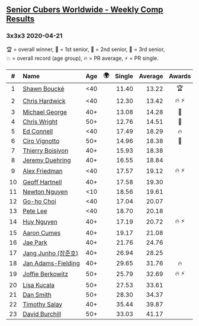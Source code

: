 <style>table {white-space: nowrap;}</style>
<link rel="stylesheet" type="text/css" href="/scw-comp/css/flags.css" />

## [Senior Cubers Worldwide - Weekly Comp Results](/scw-comp/results/)
### 3x3x3 2020-04-21

<span style="white-space: nowrap;">🏆 = overall winner</span>, <span style="white-space: nowrap;">🥇 = 1st senior</span>, <span style="white-space: nowrap;">🥈 = 2nd senior</span>, <span style="white-space: nowrap;">🥉 = 3rd senior</span>, <span style="white-space: nowrap;">💥 = overall record (age group)</span>, <span style="white-space: nowrap;">🔥 = PR average</span>, <span style="white-space: nowrap;">⚡ = PR single</span>.

| # | Name | Age | 🌍 | Single | Average | Awards | Solve 1 | Solve 2 | Solve 3 | Solve 4 | Solve 5 | Video |
| :--: | :-- | :--: | :--: | --: | --: | :--: | --: | --: | --: | --: | --: | :-- |
| 1 | [Shawn Boucké](../../persons/shawn_boucke/333.md) | <40 | <i class="flag flag-US" /> | 11.40 | 13.22 | 🏆 | 15.41 | 11.77 | 12.79 | 11.40 | 15.10 | [Desktop](https://www.facebook.com/ShawnBoucke/videos/3240886285923132) / [Mobile](https://m.facebook.com/ShawnBoucke/videos/3240886285923132) |
| 2 | [Chris Hardwick](../../persons/chris_hardwick/333.md) | <40 | <i class="flag flag-US" /> | 12.30 | 13.42 | 🔥 ⚡ | 13.95 | 12.76 | 13.55 | 14.75 | 12.30 | [Desktop](https://www.facebook.com/events/880278499062375/permalink/881086485648243) / [Mobile](https://m.facebook.com/events/880278499062375?view=permalink&id=881086485648243) |
| 3 | [Michael George](../../persons/michael_george/333.md) | 40+ | <i class="flag flag-GB" /> | 13.08 | 14.28 | 🥇 | 14.59 | 25.87 | 13.84 | 14.41 | 13.08 | [Desktop](https://www.facebook.com/events/880278499062375/permalink/884135612009997) / [Mobile](https://m.facebook.com/events/880278499062375?view=permalink&id=884135612009997) |
| 4 | [Chris Wright](../../persons/chris_wright/333.md) | 50+ | <i class="flag flag-GB" /> | 12.76 | 14.51 | 🥈 | 12.76 | 15.35 | 14.64 | 22.02 | 13.54 | [Desktop](https://www.facebook.com/events/880278499062375/permalink/884787265278165) / [Mobile](https://m.facebook.com/events/880278499062375?view=permalink&id=884787265278165) |
| 5 | [Ed Connell](../../persons/ed_connell/333.md) | <40 | <i class="flag flag-IE" /> | 17.49 | 18.29 | 🔥 | 19.81 | 17.49 | 17.96 | 19.35 | 17.55 | [Desktop](https://www.facebook.com/events/880278499062375/permalink/883228898767335) / [Mobile](https://m.facebook.com/events/880278499062375?view=permalink&id=883228898767335) |
| 6 | [Ciro Vignotto](../../persons/ciro_vignotto/333.md) | 50+ | <i class="flag flag-IT" /> | 14.96 | 18.38 | 🥉 | 19.02 | 14.96 | 21.60 | 16.36 | 19.75 | [Desktop](https://www.facebook.com/ciro.vignotto/videos/10221784492137123) / [Mobile](https://m.facebook.com/ciro.vignotto/videos/10221784492137123) |
| 7 | [Thierry Boisivon](../../persons/thierry_boisivon/333.md) | 40+ | <i class="flag flag-FR" /> | 15.93 | 18.38 |  | 18.56 | 15.93 | 19.06 | 17.53 | 23.50 | [Desktop](https://www.facebook.com/events/880278499062375/permalink/881982588891966) / [Mobile](https://m.facebook.com/events/880278499062375?view=permalink&id=881982588891966) |
| 8 | [Jeremy Duehring](../../persons/jeremy_duehring/333.md) | 40+ | <i class="flag flag-US" /> | 16.55 | 18.84 |  | 16.55 | 20.34 | 18.40 | 19.02 | 19.10 | [Desktop](https://www.facebook.com/events/880278499062375/permalink/882477718842453) / [Mobile](https://m.facebook.com/events/880278499062375?view=permalink&id=882477718842453) |
| 9 | [Alex Friedman](../../persons/alex_friedman/333.md) | <40 | <i class="flag flag-IL" /> | 17.57 | 19.12 | 🔥 ⚡ | 20.52 | 22.53 | 19.25 | 17.57 | 17.60 | [Desktop](https://www.facebook.com/events/880278499062375/permalink/883238492099709) / [Mobile](https://m.facebook.com/events/880278499062375?view=permalink&id=883238492099709) |
| 10 | [Geoff Hartnell](../../persons/geoff_hartnell/333.md) | 40+ | <i class="flag flag-GB" /> | 17.58 | 19.30 |  | 18.23 | 18.23 | 25.73 | 21.43 | 17.58 | [Desktop](https://www.facebook.com/events/880278499062375/permalink/884956875261204) / [Mobile](https://m.facebook.com/events/880278499062375?view=permalink&id=884956875261204) |
| 11 | [Newton Nguyen](../../persons/newton_nguyen/333.md) | <10 | <i class="flag flag-CA" /> | 18.56 | 19.61 |  | 19.06 | 20.15 | 19.63 | 23.45 | 18.56 | [Desktop](https://www.facebook.com/events/880278499062375/permalink/881358878954337) / [Mobile](https://m.facebook.com/events/880278499062375?view=permalink&id=881358878954337) |
| 12 | [Go-ho Choi](../../persons/go_ho_choi/333.md) | <40 | <i class="flag flag-KR" /> | 17.04 | 20.07 |  | 23.97 | 19.75 | 17.04 | 22.10 | 18.36 | [Desktop](https://www.facebook.com/events/880278499062375/permalink/884680935288798) / [Mobile](https://m.facebook.com/events/880278499062375?view=permalink&id=884680935288798) |
| 13 | [Pete Lee](../../persons/pete_lee/333.md) | <40 | <i class="flag flag-GB" /> | 18.70 | 20.18 |  | 19.90 | 23.83 | 20.95 | 19.70 | 18.70 | [Desktop](https://www.facebook.com/events/880278499062375/permalink/884138125343079) / [Mobile](https://m.facebook.com/events/880278499062375?view=permalink&id=884138125343079) |
| 14 | [Huy Nguyen](../../persons/huy_nguyen/333.md) | 40+ | <i class="flag flag-CA" /> | 17.19 | 20.72 | 🔥 ⚡ | 20.90 | 21.31 | 17.19 | 24.36 | 19.96 | [Desktop](https://www.facebook.com/events/880278499062375/permalink/881358878954337) / [Mobile](https://m.facebook.com/events/880278499062375?view=permalink&id=881358878954337) |
| 15 | [Aaron Cumes](../../persons/aaron_cumes/333.md) | 40+ | <i class="flag flag-GB" /> | 19.17 | 21.08 |  | 21.61 | 19.17 | 21.34 | 20.29 | 22.47 | [Desktop](https://www.facebook.com/events/880278499062375/permalink/881697385587153) / [Mobile](https://m.facebook.com/events/880278499062375?view=permalink&id=881697385587153) |
| 16 | [Jae Park](../../persons/jae_park/333.md) | 40+ | <i class="flag flag-US" /> | 21.76 | 24.76 |  | 25.41 | 24.38 | 26.25 | 24.49 | 21.76 | [Desktop](https://www.facebook.com/events/880278499062375/permalink/881342645622627) / [Mobile](https://m.facebook.com/events/880278499062375?view=permalink&id=881342645622627) |
| 17 | [Jang Junho (장준호)](../../persons/jang_junho/333.md) | 40+ | <i class="flag flag-KR" /> | 26.94 | 28.25 |  | 28.71 | 30.98 | 29.07 | 26.98 | 26.94 | [Desktop](https://www.facebook.com/events/880278499062375/permalink/884489028641322) / [Mobile](https://m.facebook.com/events/880278499062375?view=permalink&id=884489028641322) |
| 18 | [Jan Adams-Fielding](../../persons/jan_adams_fielding/333.md) | 40+ | <i class="flag flag-GB" /> | 29.65 | 31.76 | 🔥 | 32.25 | 29.65 | 45.30 | 33.14 | 29.88 | [Desktop](https://www.facebook.com/events/880278499062375/permalink/884249048665320) / [Mobile](https://m.facebook.com/events/880278499062375?view=permalink&id=884249048665320) |
| 19 | [Joffie Berkowitz](../../persons/joffie_berkowitz/333.md) | 50+ | <i class="flag flag-ZA" /> | 25.79 | 32.69 | 🔥 ⚡ | 41.46 | 31.26 | 38.47 | 25.79 | 28.33 | [Desktop](https://www.facebook.com/events/880278499062375/permalink/884736665283225) / [Mobile](https://m.facebook.com/events/880278499062375?view=permalink&id=884736665283225) |
| 20 | [Lisa Kucala](../../persons/lisa_kucala/333.md) | 50+ | <i class="flag flag-US" /> | 27.53 | 33.61 |  | 30.84 | 39.14 | 39.86 | 30.85 | 27.53 | [Desktop](https://www.facebook.com/events/880278499062375/permalink/884904821933076) / [Mobile](https://m.facebook.com/events/880278499062375?view=permalink&id=884904821933076) |
| 21 | [Dan Smith](../../persons/dan_smith/333.md) | 50+ | <i class="flag flag-US" /> | 28.30 | 34.37 |  | 30.91 | 40.18 | 32.03 | 40.62 | 28.30 | [Desktop](https://www.facebook.com/events/880278499062375/permalink/885061715250720) / [Mobile](https://m.facebook.com/events/880278499062375?view=permalink&id=885061715250720) |
| 22 | [Timothy Salay](../../persons/timothy_salay/333.md) | 40+ | <i class="flag flag-US" /> | 35.44 | 39.87 |  | 44.43 | 39.08 | 35.44 | 36.16 | 44.37 | [Desktop](https://www.facebook.com/events/880278499062375/permalink/881701672253391) / [Mobile](https://m.facebook.com/events/880278499062375?view=permalink&id=881701672253391) |
| 23 | [David Burchill](../../persons/david_burchill/333.md) | 50+ | <i class="flag flag-CA" /> | 33.03 | 41.17 |  | 33.03 | 45.61 | 43.93 | 35.11 | 44.46 | [Desktop](https://www.facebook.com/events/880278499062375/permalink/884812808608944) / [Mobile](https://m.facebook.com/events/880278499062375?view=permalink&id=884812808608944) |

<!-- Global site tag (gtag.js) - Google Analytics -->
<script async src="https://www.googletagmanager.com/gtag/js?id=UA-86348435-3"></script>
<script>window.dataLayer = window.dataLayer || []; function gtag() {dataLayer.push(arguments);} gtag('js', new Date()); gtag('config', 'UA-86348435-3');</script>
